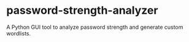 # password-strength-analyzer
A Python GUI tool to analyze password strength and generate custom wordlists.
